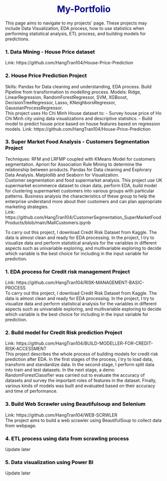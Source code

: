 <h1 style = 'color:darkblue; text-align:center'>My-Portfolio</h1>
This page aims to navigate to my projects' page. These projects may include Data Visualization, EDA process, how to use statistics when performing statistical analysis, ETL process, and building models for predictions.

<h3 style = 'color:black; text-align:left'>1. Data Mining - House Price dataset</h3> 
Link: https://github.com/HangTran104/House-Price-Prediction
<br>
<h3 style = 'color:black; text-align:left'>2. House Price Prediction Project</h3> 
Skills: Pandas for Data cleaning and understanding, EDA process. Build Pipeline from transformation to modelling process. Models: Ridge, LinearRegression, RandomForestRegressor, SVM, XGBoost, DecisionTreeRegressor, Lasso, KNeighborsRegressor, GaussianProcessRegressor.
<br>
This project uses Ho Chi Minh House dataset to:
- Survey house price of Ho Chi Minh city using data visualizations and descriptive statistics.
- Build model to predict house price based on house features based on regression models.
Link: https://github.com/HangTran104/House-Price-Prediction
<br>

<h3 style = 'color:black; text-align:left'>3. Super Market Food Analysis - Customers Segmentation Project</h3> 
Techniques: RFM and LRFMP coupled with KMeans Model for customers segmentation. Apriori for Association Rule Mining to determine the relationship between products. Pandas for Data cleaning and Explorary Data Analysis. Matplotlib and Seaborn for Visualization.
<br>
Customer segmentation and food supermarket analysis. This project use UK supermarket ecommerce dataset to clean data, perform EDA, build model for clustering supermarket customers into various groups with particular patterns. Business analysis the characteristics of these group to help the enterprise understand more about their customers and can plan appropriate marketing strategies.
<br>
Link: https://github.com/HangTran104/CustomerSegmentation_SuperMarketFoodProducts/blob/main/MallCustomers.ipynb


To carry out this project, I download Credit Risk Dataset from Kaggle. The data is almost clean and ready for EDA processing. In the project, I try to visualize data and perform statistical analysis for the variables in different aspects such as univariable exploring, and multivariable exploring to decide which variable is the best choice for including in the input variable for prediction.
<h3 style = 'color:black; text-align:left'>1. EDA process for Credit risk management Project</h3> 
Link: https://github.com/HangTran104/RISK-MANAGEMENT-BASIC-PROCESS
<br>
To carry out this project, I download Credit Risk Dataset from Kaggle. The data is almost clean and ready for EDA processing. In the project, I try to visualize data and perform statistical analysis for the variables in different aspects such as univariable exploring, and multivariable exploring to decide which variable is the best choice for including in the input variable for prediction.

<h3 style = 'color:black; text-align:left'>2. Build model for Credit Risk prediction Project</h3>
Link: https://github.com/HangTran104/BUILD-MODELLER-FOR-CREDIT-RISK-ACCESSMENT
<br>
This project describes the whole process of building models for credit risk prediction after EDA. In the first stages of the process, I try to load data, transform and standardize data. In the second stage, I perform split data into train and test datasets. In the next stage, a demo RandomForestClassifier was carried out to evaluate the accuracy of datasets and survey the important roles of features in the dataset. Finally, various kinds of models was built and evaluated based on their accuracy and time of performance.

<h3 style = 'color:black; text-align:left'>3. Build Web Scrawler using Beautifulsoup and Selenium</h3> 
Link: https://github.com/HangTran104/WEB-SCRWLER
<br>
The project aims to build a web scrawler using BeautifulSoup to collect data from webpage.

<h3 style = 'color:black; text-align:left'>4. ETL process using data from scrawling process</h3> 
Update later


<h3 style = 'color:black; text-align:left'>5. Data visualization using Power BI</h3>  
Update later

